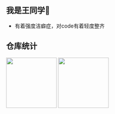 ## 我是王同学🐛
 - 有着强度洁癖症，对code有着轻度整齐
## 仓库统计
<img align="" height="137px" src="https://github-readme-stats.vercel.app/api?username=geek-wynn&show_icons=true&theme=cobalt">
<img align="" height="137px" src="https://github-readme-stats.vercel.app/api/top-langs/?username=geek-wynn&hide=javascript,html&theme=cobalt">

